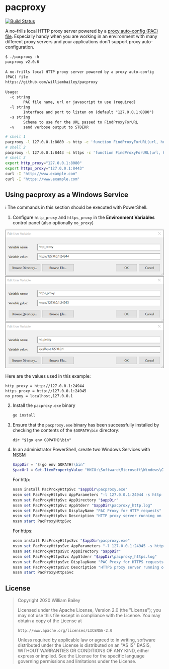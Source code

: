 pacproxy
========

[![Build Status](https://travis-ci.org/williambailey/pacproxy.svg)](https://travis-ci.org/williambailey/pacproxy)

A no-frills local HTTP proxy server powered by a [proxy auto-config (PAC) file](https://web.archive.org/web/20070602031929/http://wp.netscape.com/eng/mozilla/2.0/relnotes/demo/proxy-live.html). Especially handy when you are working in an environment with many different proxy servers and your applications don't support proxy auto-configuration.

```
$ ./pacproxy -h
pacproxy v2.0.6

A no-frills local HTTP proxy server powered by a proxy auto-config (PAC) file
https://github.com/williambailey/pacproxy

Usage:
  -c string
        PAC file name, url or javascript to use (required)
  -l string
        Interface and port to listen on (default "127.0.0.1:8080")
  -s string
        Scheme to use for the URL passed to FindProxyForURL
  -v    send verbose output to STDERR
```

```bash
# shell 1
pacproxy -l 127.0.0.1:8080 -s http -c 'function FindProxyForURL(url, host){ console.log("hello pac world!"); return "PROXY random.example.com:8080"; }'
# shell 2
pacproxy -l 127.0.0.1:8443 -s https -c 'function FindProxyForURL(url, host){ console.log("hello pac world!"); return "PROXY random.example.com:8080"; }'
# shell 3
export http_proxy="127.0.0.1:8080"
export https_proxy="127.0.0.1:8443"
curl -I "http://www.example.com"
curl -I "https://www.example.com"
```

## Using pacproxy as a Windows Service

ℹ️ The commands in this section should be executed with PowerShell.

1. Configure `http_proxy` and `https_proxy` in the **Environment Variables** control panel (also optionally `no_proxy`)

<img src=".assets/env_http_proxy.png" alt="Edit User Variable for http_proxy window" style="zoom:75%;" />

<img src=".assets/env_https_proxy.png" alt="Edit User Variable for https_proxy window" style="zoom:75%;" />

<img src=".assets/env_no_proxy.png" alt="Edit User Variable for no_proxy window" style="zoom:75%;" />

Here are the values used in this example:

```
http_proxy = http://127.0.0.1:24944
https_proxy = http://127.0.0.1:24945
no_proxy = localhost,127.0.0.1
```

2. Install the `pacproxy.exe` binary

   ```powershell
   go install
   ```

3. Ensure that the `pacproxy.exe` binary has been successfully installed by checking the contents of the `$GOPATH\bin` directory:

   ```powerhell
   dir "$(go env GOPATH)\bin"
   ```

4. In an administrator PowerShell, create two Windows Services with [NSSM](https://nssm.cc/)

   ```powershell
   $appDir = "$(go env GOPATH)\bin"
   $pacUrl = Get-ItemPropertyValue "HKCU:\Software\Microsoft\Windows\CurrentVersion\Internet Settings" "AutoConfigURL"
   ```

   For http:

   ```powershell
   nssm install PacProxyHttpSvc "$appDir\pacproxy.exe"
   nssm set PacProxyHttpSvc AppParameters "-l 127.0.0.1:24944 -s http -c $pacUrl -v"
   nssm set PacProxyHttpSvc AppDirectory "$appDir"
   nssm set PacProxyHttpSvc AppStderr "$appDir\pacproxy_http.log"
   nssm set PacProxyHttpSvc DisplayName "PAC Proxy for HTTP requests"
   nssm set PacProxyHttpSvc Description "HTTP proxy server running on 127.0.0.1:24944 for applications that don't support proxy auto-configuration"
   nssm start PacProxyHttpSvc
   ```
   
   For https:
   
   ```powershell
   nssm install PacProxyHttpsSvc "$appDir\pacproxy.exe"
   nssm set PacProxyHttpsSvc AppParameters "-l 127.0.0.1:24945 -s https -c $pacUrl -v"
   nssm set PacProxyHttpsSvc AppDirectory "$appDir"
   nssm set PacProxyHttpsSvc AppStderr "$appDir\pacproxy_https.log"
   nssm set PacProxyHttpsSvc DisplayName "PAC Proxy for HTTPS requests"
   nssm set PacProxyHttpsSvc Description "HTTPS proxy server running on 127.0.0.1:24945 for applications that don't support proxy auto-configuration"
   nssm start PacProxyHttpsSvc
   ```

## License

> Copyright 2020 William Bailey
>
> Licensed under the Apache License, Version 2.0 (the "License");
> you may not use this file except in compliance with the License.
> You may obtain a copy of the License at
>
>     http://www.apache.org/licenses/LICENSE-2.0
>
> Unless required by applicable law or agreed to in writing, software
> distributed under the License is distributed on an "AS IS" BASIS,
> WITHOUT WARRANTIES OR CONDITIONS OF ANY KIND, either express or implied.
> See the License for the specific language governing permissions and
> limitations under the License.
